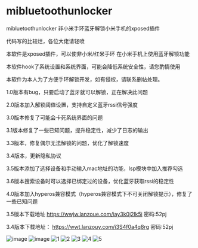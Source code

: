 # mibluetoothunlocker
mibluetoothunlocker 非小米手环蓝牙解锁小米手机的xposed插件

代码写的比较烂，各位大佬请轻喷

本软件是xposed插件，可以使非小米/红米手环 在小米手机上使用蓝牙解锁功能

本软件hook了系统设置和系统界面，可能会降低系统安全性，请您酌情使用

本软件为本人为了方便手环解锁开发，如有侵权，请联系删帖处理。

1.0版本有bug，只要启动了蓝牙就可以解锁，正在解决此问题

2.0版本加入解锁阈值设置，支持自定义蓝牙rssi信号强度

3.0版本修复了可能会卡死系统界面的问题

3.1版本修复了一些已知问题，提升稳定性，减少了日志的输出

3.3版本，修复偶尔无法解锁的问题，优化了解锁速度

3.4版本，更新隐私协议

3.5版本添加了选择设备和手动输入mac地址的功能，lsp模块中加入推荐勾选

3.6版本搜索设备时可以选择已绑定过的设备，优化蓝牙获取rssi的稳定性

4.0版本加入hyperos兼容模式（hyperos兼容模式下不可关闭解锁提示），修复了一些已知问题


3.5版本下载地址
https://wwjw.lanzoue.com/iay3k0j2lk5i
密码:52pj

3.4版本下载地址：
https://wwt.lanzouy.com/i3S4f0a4q8rg
密码:52pj

![image](https://user-images.githubusercontent.com/18580281/208625873-035c01b2-904a-4785-b11e-e52b54c03f54.png)
![image](https://user-images.githubusercontent.com/18580281/208625905-d25b9abb-9233-4d2f-854f-bd9d756089ce.png)
![1](https://user-images.githubusercontent.com/18580281/186316181-828c958c-0982-47ef-9853-2f838e0a061f.jpg)
![2](https://user-images.githubusercontent.com/18580281/186316209-997fafc5-6dc7-4533-acf3-44cad3c4fb04.jpg)
![3](https://user-images.githubusercontent.com/18580281/186316241-bff40689-f424-4abc-a386-e3c32dec7c09.jpg)
![4](https://user-images.githubusercontent.com/18580281/186317501-60a43b60-6a0f-4e70-958e-3e624157be17.jpg)
![5](https://user-images.githubusercontent.com/18580281/186316304-ba3b9873-5a93-4c8b-98d0-e9a6beca58db.jpg)

